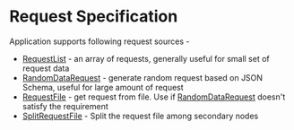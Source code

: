 # Request Specification
Application supports following request sources -
* [RequestList](list.md) - an array of requests, generally useful for small set of request data
* [RandomDataRequest](random.md) - generate random request based on JSON Schema, useful for large amount of request
* [RequestFile](file.md) - get request from file. Use if [RandomDataRequest](random.md) doesn't satisfy the requirement
* [SplitRequestFile](split-file.md) - Split the request file among secondary nodes